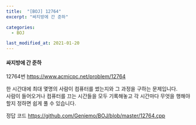 ```yaml
---
title:  "[BOJ] 12764"
excerpt: "싸지방에 간 준하"

categories:
  - BOJ

last_modified_at: 2021-01-20
---
```


#### 싸지방에 간 준하

12764번 <https://www.acmicpc.net/problem/12764>

한 시간대에 최대 몇명의 사람이 컴퓨터를 썼는지와 그 과정을 구하는 문제입니다.<br>
사람이 들어오거나 컴퓨터를 끄는 시간들을 모두 기록해놓고 각 시간마다 무엇을 행해야 할지 정하면 쉽게 풀 수 있습니다.

정답 코드 <https://github.com/Geniemo/BOJ/blob/master/12764.cpp>